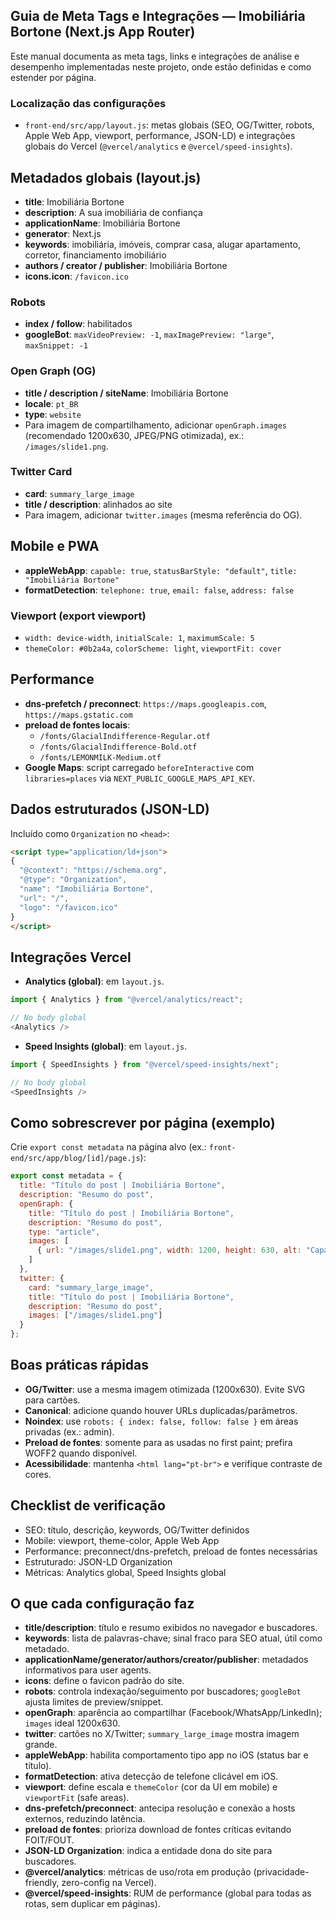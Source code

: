 ## Guia de Meta Tags e Integrações — Imobiliária Bortone (Next.js App Router)

Este manual documenta as meta tags, links e integrações de análise e desempenho implementadas neste projeto, onde estão definidas e como estender por página.

### Localização das configurações
- `front-end/src/app/layout.js`: metas globais (SEO, OG/Twitter, robots, Apple Web App, viewport, performance, JSON-LD) e integrações globais do Vercel (`@vercel/analytics` e `@vercel/speed-insights`).

## Metadados globais (layout.js)
- **title**: Imobiliária Bortone
- **description**: A sua imobiliária de confiança
- **applicationName**: Imobiliária Bortone
- **generator**: Next.js
- **keywords**: imobiliária, imóveis, comprar casa, alugar apartamento, corretor, financiamento imobiliário
- **authors / creator / publisher**: Imobiliária Bortone
- **icons.icon**: `/favicon.ico`

### Robots
- **index / follow**: habilitados
- **googleBot**: `maxVideoPreview: -1`, `maxImagePreview: "large"`, `maxSnippet: -1`

### Open Graph (OG)
- **title / description / siteName**: Imobiliária Bortone
- **locale**: `pt_BR`
- **type**: `website`
- Para imagem de compartilhamento, adicionar `openGraph.images` (recomendado 1200x630, JPEG/PNG otimizada), ex.: `/images/slide1.png`.

### Twitter Card
- **card**: `summary_large_image`
- **title / description**: alinhados ao site
- Para imagem, adicionar `twitter.images` (mesma referência do OG).

## Mobile e PWA
- **appleWebApp**: `capable: true`, `statusBarStyle: "default"`, `title: "Imobiliária Bortone"`
- **formatDetection**: `telephone: true`, `email: false`, `address: false`

### Viewport (export viewport)
- `width: device-width`, `initialScale: 1`, `maximumScale: 5`
- `themeColor: #0b2a4a`, `colorScheme: light`, `viewportFit: cover`

## Performance
- **dns-prefetch / preconnect**: `https://maps.googleapis.com`, `https://maps.gstatic.com`
- **preload de fontes locais**:
  - `/fonts/GlacialIndifference-Regular.otf`
  - `/fonts/GlacialIndifference-Bold.otf`
  - `/fonts/LEMONMILK-Medium.otf`
- **Google Maps**: script carregado `beforeInteractive` com `libraries=places` via `NEXT_PUBLIC_GOOGLE_MAPS_API_KEY`.

## Dados estruturados (JSON-LD)
Incluído como `Organization` no `<head>`:

```html
<script type="application/ld+json">
{
  "@context": "https://schema.org",
  "@type": "Organization",
  "name": "Imobiliária Bortone",
  "url": "/",
  "logo": "/favicon.ico"
}
</script>
```

## Integrações Vercel
- **Analytics (global)**: em `layout.js`.

```javascript
import { Analytics } from "@vercel/analytics/react";

// No body global
<Analytics />
```

- **Speed Insights (global)**: em `layout.js`.

```javascript
import { SpeedInsights } from "@vercel/speed-insights/next";

// No body global
<SpeedInsights />
```

## Como sobrescrever por página (exemplo)
Crie `export const metadata` na página alvo (ex.: `front-end/src/app/blog/[id]/page.js`):

```javascript
export const metadata = {
  title: "Título do post | Imobiliária Bortone",
  description: "Resumo do post",
  openGraph: {
    title: "Título do post | Imobiliária Bortone",
    description: "Resumo do post",
    type: "article",
    images: [
      { url: "/images/slide1.png", width: 1200, height: 630, alt: "Capa" }
    ]
  },
  twitter: {
    card: "summary_large_image",
    title: "Título do post | Imobiliária Bortone",
    description: "Resumo do post",
    images: ["/images/slide1.png"]
  }
};
```

## Boas práticas rápidas
- **OG/Twitter**: use a mesma imagem otimizada (1200x630). Evite SVG para cartões.
- **Canonical**: adicione quando houver URLs duplicadas/parâmetros.
- **Noindex**: use `robots: { index: false, follow: false }` em áreas privadas (ex.: admin).
- **Preload de fontes**: somente para as usadas no first paint; prefira WOFF2 quando disponível.
- **Acessibilidade**: mantenha `<html lang="pt-br">` e verifique contraste de cores.

## Checklist de verificação
- SEO: título, descrição, keywords, OG/Twitter definidos
- Mobile: viewport, theme-color, Apple Web App
- Performance: preconnect/dns-prefetch, preload de fontes necessárias
- Estruturado: JSON-LD Organization
- Métricas: Analytics global, Speed Insights global

## O que cada configuração faz
- **title/description**: título e resumo exibidos no navegador e buscadores.
- **keywords**: lista de palavras-chave; sinal fraco para SEO atual, útil como metadado.
- **applicationName/generator/authors/creator/publisher**: metadados informativos para user agents.
- **icons**: define o favicon padrão do site.
- **robots**: controla indexação/seguimento por buscadores; `googleBot` ajusta limites de preview/snippet.
- **openGraph**: aparência ao compartilhar (Facebook/WhatsApp/LinkedIn); `images` ideal 1200x630.
- **twitter**: cartões no X/Twitter; `summary_large_image` mostra imagem grande.
- **appleWebApp**: habilita comportamento tipo app no iOS (status bar e título).
- **formatDetection**: ativa detecção de telefone clicável em iOS.
- **viewport**: define escala e `themeColor` (cor da UI em mobile) e `viewportFit` (safe areas).
- **dns-prefetch/preconnect**: antecipa resolução e conexão a hosts externos, reduzindo latência.
- **preload de fontes**: prioriza download de fontes críticas evitando FOIT/FOUT.
- **JSON-LD Organization**: indica a entidade dona do site para buscadores.
- **@vercel/analytics**: métricas de uso/rota em produção (privacidade-friendly, zero-config na Vercel).
- **@vercel/speed-insights**: RUM de performance (global para todas as rotas, sem duplicar em páginas).


